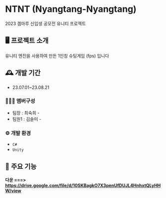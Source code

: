 # NTNT (Nyangtang-Nyangtang)
2023 겜마루 신입생 공모전 유니티 프로젝트

## 🖥 프로젝트 소개
유니티 엔진을 사용하여 만든 1인칭 슈팅게임 (fps) 입니다
<br>

## 🕰 개발 기간
* 23.07.01~23.08.21

### 🧑‍🤝‍🧑 맴버구성
 - 팀장  : 최숙희 - 
 - 팀원1 : 김솔미 - 

### ⚙ 개발 환경
- `C#`
- `Unity`


## 📌 주요 기능
#### 다운 ===>  https://drive.google.com/file/d/10SKBagkO7X3penUfDUJL4HnhxtQLyHHW/view
